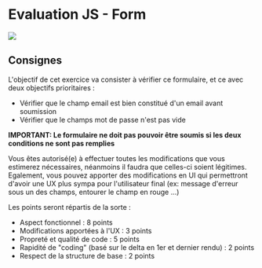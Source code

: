 # Evaluation JS - Form

![](https://i.ibb.co/ZLLcngq/form.jpg)

## Consignes

L'objectif de cet exercice va consister à vérifier ce formulaire, et ce avec deux objectifs prioritaires :

- Vérifier que le champ email est bien constitué d'un email avant soumission
- Vérifier que le champs mot de passe n'est pas vide

**IMPORTANT: Le formulaire ne doit pas pouvoir être soumis si les deux conditions ne sont pas remplies**

Vous êtes autorisé(e) à effectuer toutes les modifications que vous estimerez nécessaires, néanmoins il faudra que celles-ci soient légitimes. Egalement, vous pouvez apporter des modifications en UI qui permettront d'avoir une UX plus sympa pour l'utilisateur final (ex: message d'erreur sous un des champs, entourer le champ en rouge ...)

Les points seront répartis de la sorte :

- Aspect fonctionnel : 8 points
- Modifications apportées à l'UX : 3 points
- Propreté et qualité de code : 5 points
- Rapidité de "coding" (basé sur le delta en 1er et dernier rendu) : 2 points
- Respect de la structure de base : 2 points
